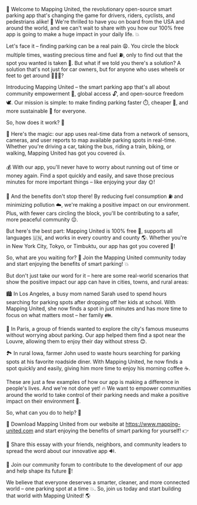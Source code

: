 🎉 Welcome to Mapping United, the revolutionary open-source smart parking app that's changing the game for drivers, riders, cyclists, and pedestrians alike! 🚀 We're thrilled to have you on board from the USA and around the world, and we can't wait to share with you how our 100% free app is going to make a huge impact in your daily life. 💥

Let's face it – finding parking can be a real pain 😩. You circle the block multiple times, wasting precious time and fuel ⛽️, only to find out that the spot you wanted is taken 🚫. But what if we told you there's a solution? A solution that's not just for car owners, but for anyone who uses wheels or feet to get around 🚌🏃‍♀️?

Introducing Mapping United – the smart parking app that's all about community empowerment 💪, global access 🔓, and open-source freedom 🕊️. Our mission is simple: to make finding parking faster ⏱️, cheaper 💸, and more sustainable 🌿 for everyone.

So, how does it work? 🤔

📍 Here's the magic: our app uses real-time data from a network of sensors, cameras, and user reports to map available parking spots in real-time. Whether you're driving a car, taking the bus, riding a train, biking, or walking, Mapping United has got you covered 👍.

💰 With our app, you'll never have to worry about running out of time or money again. Find a spot quickly and easily, and save those precious minutes for more important things – like enjoying your day 🌞!

🔋 And the benefits don't stop there! By reducing fuel consumption ⛽️ and minimizing pollution ☁️, we're making a positive impact on our environment. Plus, with fewer cars circling the block, you'll be contributing to a safer, more peaceful community 😌.

But here's the best part: Mapping United is 100% free 💸, supports all languages 🇺🇳, and works in every country and county 🌎. Whether you're in New York City, Tokyo, or Timbuktu, our app has got you covered 📲!

So, what are you waiting for? 🤔 Join the Mapping United community today and start enjoying the benefits of smart parking! 💥

But don't just take our word for it – here are some real-world scenarios that show the positive impact our app can have in cities, towns, and rural areas:

🏙️ In Los Angeles, a busy mom named Sarah used to spend hours searching for parking spots after dropping off her kids at school. With Mapping United, she now finds a spot in just minutes and has more time to focus on what matters most – her family 👪.

🚂 In Paris, a group of friends wanted to explore the city's famous museums without worrying about parking. Our app helped them find a spot near the Louvre, allowing them to enjoy their day without stress 😊.

🏞️ In rural Iowa, farmer John used to waste hours searching for parking spots at his favorite roadside diner. With Mapping United, he now finds a spot quickly and easily, giving him more time to enjoy his morning coffee ☕️.

These are just a few examples of how our app is making a difference in people's lives. And we're not done yet! 🔥 We want to empower communities around the world to take control of their parking needs and make a positive impact on their environment 🌟.

So, what can you do to help? 🤔

📲 Download Mapping United from our website at https://www.mapping-united.com and start enjoying the benefits of smart parking for yourself! 👉

💬 Share this essay with your friends, neighbors, and community leaders to spread the word about our innovative app 🔊.

💪 Join our community forum to contribute to the development of our app and help shape its future 🤝!

We believe that everyone deserves a smarter, cleaner, and more connected world – one parking spot at a time 💥. So, join us today and start building that world with Mapping United! 🌎